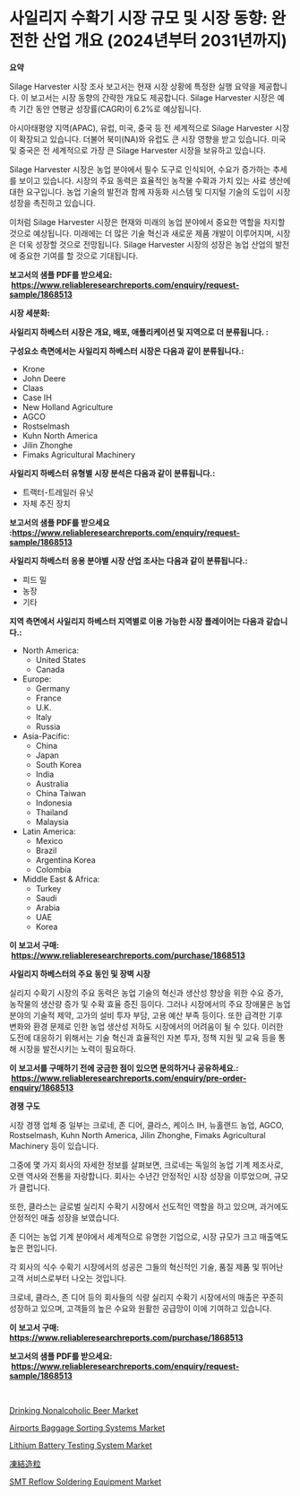 <p><h1>사일리지 수확기 시장 규모 및 시장 동향: 완전한 산업 개요 (2024년부터 2031년까지)</h1></p><p><strong>요약</strong></p>
<p><p>Silage Harvester 시장 조사 보고서는 현재 시장 상황에 특정한 실행 요약을 제공합니다. 이 보고서는 시장 동향의 간략한 개요도 제공합니다. Silage Harvester 시장은 예측 기간 동안 연평균 성장률(CAGR)이 6.2%로 예상됩니다.</p><p>아시아태평양 지역(APAC), 유럽, 미국, 중국 등 전 세계적으로 Silage Harvester 시장이 확장되고 있습니다. 더불어 북미(NA)와 유럽도 큰 시장 영향을 받고 있습니다. 미국 및 중국은 전 세계적으로 가장 큰 Silage Harvester 시장을 보유하고 있습니다.</p><p>Silage Harvester 시장은 농업 분야에서 필수 도구로 인식되어, 수요가 증가하는 추세를 보이고 있습니다. 시장의 주요 동력은 효율적인 농작물 수확과 가치 있는 사료 생산에 대한 요구입니다. 농업 기술의 발전과 함께 자동화 시스템 및 디지털 기술의 도입이 시장 성장을 촉진하고 있습니다.</p><p>이처럼 Silage Harvester 시장은 현재와 미래의 농업 분야에서 중요한 역할을 차지할 것으로 예상됩니다. 미래에는 더 많은 기술 혁신과 새로운 제품 개발이 이루어지며, 시장은 더욱 성장할 것으로 전망됩니다. Silage Harvester 시장의 성장은 농업 산업의 발전에 중요한 기여를 할 것으로 기대됩니다.</p></p>
<p><strong>보고서의 샘플 PDF를 받으세요: &nbsp;<a href="https://www.reliableresearchreports.com/enquiry/request-sample/1868513">https://www.reliableresearchreports.com/enquiry/request-sample/1868513</a></strong></p>
<p><strong>시장 세분화:</strong></p>
<p><strong> 사일리지 하베스터 시장은 개요, 배포, 애플리케이션 및 지역으로 더 분류됩니다. :</strong></p>
<p><strong>구성요소 측면에서는 사일리지 하베스터 시장은 다음과 같이 분류됩니다.:</strong></p>
<p><ul><li>Krone</li><li>John Deere</li><li>Claas</li><li>Case IH</li><li>New Holland Agriculture</li><li>AGCO</li><li>Rostselmash</li><li>Kuhn North America</li><li>Jilin Zhonghe</li><li>Fimaks Agricultural Machinery</li></ul></p>
<p><strong> 사일리지 하베스터 유형별 시장 분석은 다음과 같이 분류됩니다.:</strong></p>
<p><ul><li>트랙터-트레일러 유닛</li><li>자체 추진 장치</li></ul></p>
<p><strong>보고서의 샘플 PDF를 받으세요 :<a href="https://www.reliableresearchreports.com/enquiry/request-sample/1868513">https://www.reliableresearchreports.com/enquiry/request-sample/1868513</a></strong></p>
<p><strong> 사일리지 하베스터 응용 분야별 시장 산업 조사는 다음과 같이 분류됩니다.:</strong></p>
<p><ul><li>피드 밀</li><li>농장</li><li>기타</li></ul></p>
<p><strong>지역 측면에서 사일리지 하베스터 지역별로 이용 가능한 시장 플레이어는 다음과 같습니다.:</strong></p>
<p><ul>
    <li>
        North America:
        <ul>
            <li>United States</li>
            <li>Canada</li>
        </ul>
    </li>
    <li>
        Europe:
        <ul>
            <li>Germany</li>
            <li>France</li>
            <li>U.K.</li>
            <li>Italy</li>
            <li>Russia</li>
        </ul>
    </li>
    <li>
        Asia-Pacific:
        <ul>
            <li>China</li>
            <li>Japan</li>
            <li>South Korea</li>
            <li>India</li>
            <li>Australia</li>
            <li>China Taiwan</li>
            <li>Indonesia</li>
            <li>Thailand</li>
            <li>Malaysia</li>
        </ul>
    </li>
    <li>
        Latin America:
        <ul>
            <li>Mexico</li>
            <li>Brazil</li>
            <li>Argentina Korea</li>
            <li>Colombia</li>
        </ul>
    </li>
    <li>
        Middle East & Africa:
        <ul>
            <li>Turkey</li>
            <li>Saudi</li>
            <li>Arabia</li>
            <li>UAE</li>
            <li>Korea</li>
        </ul>
    </li>
    </ul></p>
<p><strong>이 보고서 구매: &nbsp;<a href="https://www.reliableresearchreports.com/purchase/1868513">https://www.reliableresearchreports.com/purchase/1868513</a></strong></p>
<p><strong>사일리지 하베스터의 주요 동인 및 장벽 시장</strong></p>
<p><p>실리지 수확기 시장의 주요 동력은 농업 기술의 혁신과 생산성 향상을 위한 수요 증가, 농작물의 생산량 증가 및 수확 효율 증진 등이다. 그러나 시장에서의 주요 장애물은 농업 분야의 기술적 제약, 고가의 설비 투자 부담, 고용 예산 부족 등이다. 또한 급격한 기후 변화와 환경 문제로 인한 농업 생산성 저하도 시장에서의 어려움이 될 수 있다. 이러한 도전에 대응하기 위해서는 기술 혁신과 효율적인 자본 투자, 정책 지원 및 교육 등을 통해 시장을 발전시키는 노력이 필요하다.</p></p>
<p><strong>이 보고서를 구매하기 전에 궁금한 점이 있으면 문의하거나 공유하세요.: &nbsp;<a href="https://www.reliableresearchreports.com/enquiry/pre-order-enquiry/1868513">https://www.reliableresearchreports.com/enquiry/pre-order-enquiry/1868513</a></strong></p>
<p><strong>경쟁 구도</strong></p>
<p><p>시장 경쟁 업체 중 일부는 크로네, 존 디어, 클라스, 케이스 IH, 뉴홀랜드 농업, AGCO, Rostselmash, Kuhn North America, Jilin Zhonghe, Fimaks Agricultural Machinery 등이 있습니다. </p><p>그중에 몇 가지 회사의 자세한 정보를 살펴보면, 크로네는 독일의 농업 기계 제조사로, 오랜 역사와 전통을 자랑합니다. 회사는 수년간 안정적인 시장 성장을 이루었으며, 규모가 클럽니다. </p><p>또한, 클라스는 글로벌 실리지 수확기 시장에서 선도적인 역할을 하고 있으며, 과거에도 안정적인 매출 성장을 보였습니다. </p><p>존 디어는 농업 기계 분야에서 세계적으로 유명한 기업으로, 시장 규모가 크고 매출액도 높은 편입니다. </p><p>각 회사의 식수 수확기 시장에서의 성공은 그들의 혁신적인 기술, 품질 제품 및 뛰어난 고객 서비스로부터 나오는 것입니다. </p><p>크로네, 클라스, 존 디어 등의 회사들의 식량 실리지 수확기 시장에서의 매출은 꾸준히 성장하고 있으며, 고객들의 높은 수요와 원활한 공급망이 이에 기여하고 있습니다.</p></p>
<p><strong>이 보고서 구매: &nbsp; <a href="https://www.reliableresearchreports.com/purchase/1868513">https://www.reliableresearchreports.com/purchase/1868513</a></strong></p>
<p><strong>보고서의 샘플 PDF를 받으세요: &nbsp;<a href="https://www.reliableresearchreports.com/enquiry/request-sample/1868513">https://www.reliableresearchreports.com/enquiry/request-sample/1868513</a></strong><strong></strong></p>
<p>&nbsp;</p>
<p><p><a href="https://view.publitas.com/reportprime-1/drinking-nonalcoholic-beer-market-analysis-and-market-size-global-industry-overview-market-segmentation-and-forecast-2024-to-2031/">Drinking Nonalcoholic Beer Market</a></p><p><a href="https://forested-sushi-9b0.notion.site/Airports-Baggage-Sorting-Systems-Market-Size-Global-Industry-Overview-Market-Segmentation-and-Fore-4191a24504b042008472464a6d47d11a">Airports Baggage Sorting Systems Market</a></p><p><a href="https://issuu.com/reportprime-2/docs/lithium-battery-testing-system-market-size-2030.pp">Lithium Battery Testing System Market</a></p><p><a href="https://github.com/efcvopdgkdx128/Market-Research-Report-List-1/blob/main/71085452208.md">凍結造粒</a></p><p><a href="https://issuu.com/reportprime-2/docs/smt-reflow-soldering-equipment-market-size-2030.pp">SMT Reflow Soldering Equipment Market</a></p></p>